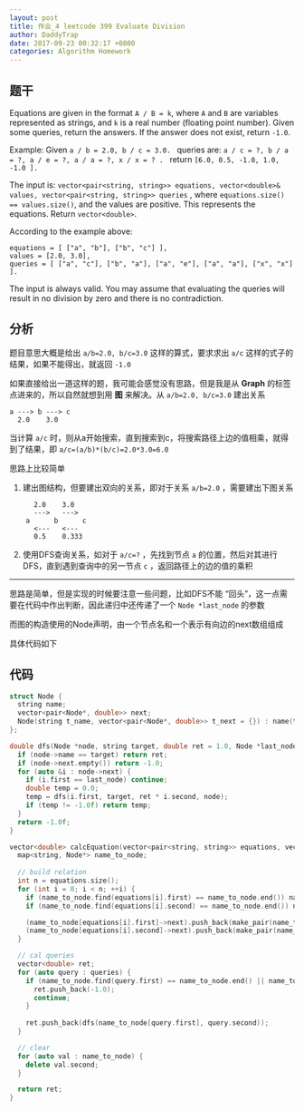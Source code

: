 ```yaml
---
layout: post
title: 作业_4 leetcode 399 Evaluate Division
author: DaddyTrap
date: 2017-09-23 00:32:17 +0800
categories: Algorithm Homework
---
```


## 题干

Equations are given in the format `A / B = k`, where `A` and `B` are variables represented as strings, and `k` is a real number (floating point number). Given some queries, return the answers. If the answer does not exist, return `-1.0`.

Example:
Given `a / b = 2.0, b / c = 3.0. `
queries are: `a / c = ?, b / a = ?, a / e = ?, a / a = ?, x / x = ? . `
return `[6.0, 0.5, -1.0, 1.0, -1.0 ].`

The input is: `vector<pair<string, string>> equations, vector<double>& values, vector<pair<string, string>> queries` , where `equations.size() == values.size()`, and the values are positive. This represents the equations. Return `vector<double>`.

According to the example above:

```
equations = [ ["a", "b"], ["b", "c"] ],
values = [2.0, 3.0],
queries = [ ["a", "c"], ["b", "a"], ["a", "e"], ["a", "a"], ["x", "x"] ]. 
```

The input is always valid. You may assume that evaluating the queries will result in no division by zero and there is no contradiction.

## 分析

题目意思大概是给出 `a/b=2.0, b/c=3.0` 这样的算式，要求求出 `a/c` 这样的式子的结果，如果不能得出，就返回 `-1.0`

如果直接给出一道这样的题，我可能会感觉没有思路，但是我是从 **Graph** 的标签点进来的，所以自然就想到用 **图** 来解决。从 `a/b=2.0, b/c=3.0` 建出关系

```
a ---> b ---> c
  2.0    3.0
```

当计算 `a/c` 时，则从a开始搜索，直到搜索到c，将搜索路径上边的值相乘，就得到了结果，即 `a/c=(a/b)*(b/c)=2.0*3.0=6.0`

思路上比较简单

1. 建出图结构，但要建出双向的关系，即对于关系 `a/b=2.0` ，需要建出下图关系
  ```
        2.0    3.0
        --->   --->
      a      b      c
        <---   <---
        0.5    0.333
  ```

2. 使用DFS查询关系，如对于 `a/c=?` ，先找到节点 `a` 的位置，然后对其进行DFS，直到遇到查询中的另一节点 `c` ，返回路径上的边的值的乘积

---

思路是简单，但是实现的时候要注意一些问题，比如DFS不能 “回头”，这一点需要在代码中作出判断，因此递归中还传递了一个 `Node *last_node` 的参数

而图的构造使用的Node声明，由一个节点名和一个表示有向边的next数组组成

具体代码如下

## 代码

```c++
struct Node {
  string name;
  vector<pair<Node*, double>> next;
  Node(string t_name, vector<pair<Node*, double>> t_next = {}) : name(t_name), next(t_next) {}
};

double dfs(Node *node, string target, double ret = 1.0, Node *last_node = NULL) {
  if (node->name == target) return ret;
  if (node->next.empty()) return -1.0;
  for (auto &i : node->next) {
    if (i.first == last_node) continue;
    double temp = 0.0;
    temp = dfs(i.first, target, ret * i.second, node);
    if (temp != -1.0f) return temp;
  }
  return -1.0f;
}

vector<double> calcEquation(vector<pair<string, string>> equations, vector<double>& values, vector<pair<string, string>> queries) {
  map<string, Node*> name_to_node;
  
  // build relation
  int n = equations.size();
  for (int i = 0; i < n; ++i) {
    if (name_to_node.find(equations[i].first) == name_to_node.end()) name_to_node[equations[i].first] = new Node(equations[i].first);
    if (name_to_node.find(equations[i].second) == name_to_node.end()) name_to_node[equations[i].second] = new Node(equations[i].second);

    (name_to_node[equations[i].first]->next).push_back(make_pair(name_to_node[equations[i].second], values[i]));
    (name_to_node[equations[i].second]->next).push_back(make_pair(name_to_node[equations[i].first], 1.0 / values[i]));
  }

  // cal queries
  vector<double> ret;
  for (auto query : queries) {
    if (name_to_node.find(query.first) == name_to_node.end() || name_to_node.find(query.second) == name_to_node.end()) {
      ret.push_back(-1.0);
      continue;
    }
    
    ret.push_back(dfs(name_to_node[query.first], query.second));
  }

  // clear
  for (auto val : name_to_node) {
    delete val.second;
  }

  return ret;
}
```